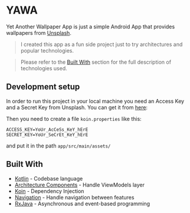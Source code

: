 # YAWA

Yet Another Wallpaper App is just a simple Android App that provides wallpapers from [Unsplash](https://unsplash.com/).

> I created this app as a fun side project just to try architectures and popular technologies. 

> Please refer to the [Built With](#built-with) section for the full description of technologies used.

## Development setup

In order to run this project in your local machine you need an Access Key and a Secret Key from Unsplash. You can get it from [here](https://unsplash.com/join):

Then you need to create a file `koin.properties` like this: 
```properties
ACCESS_KEY=YoUr_AcCeSs_KeY_hErE
SECRET_KEY=YoUr_SeCrEt_KeY_hErE
```

and put it in the path `app/src/main/assets/`


## Built With

* [Kotlin](https://kotlinlang.org/) - Codebase language
* [Architecture Components](https://developer.android.com/topic/libraries/architecture) - Handle ViewModels layer
* [Koin](https://insert-koin.io/) - Dependency Injection
* [Navigation](https://developer.android.com/guide/navigation) - Handle navigation between features
* [RxJava](https://github.com/ReactiveX/RxJava) - Asynchronous and event-based programming
